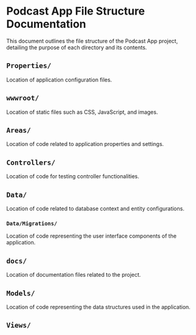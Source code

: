 # Podcast App File Structure Documentation
This document outlines the file structure of the Podcast App project, detailing the purpose of each directory and its contents.

## `Properties/`
Location of application configuration files.

## `wwwroot/`
Location of static files such as CSS, JavaScript, and images.

## `Areas/`
Location of code related to application properties and settings.

## `Controllers/`
Location of code for testing controller functionalities.

## `Data/`
Location of code related to database context and entity configurations.

### `Data/Migrations/`
Location of code representing the user interface components of the application.

## `docs/`
Location of documentation files related to the project.

## `Models/`
Location of code representing the data structures used in the application.

## `Views/`
